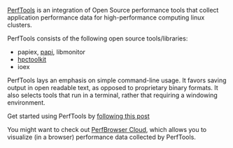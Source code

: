 [PerfTools](about) is an integration of Open Source performance tools 
that collect application performance data for high-performance computing
linux clusters.

PerfTools consists of the following open source tools/libraries:

  * papiex, [papi](http://icl.cs.utk.edu/papi/), libmonitor
  * [hpctoolkit](http://hpctoolkit.org)
  * ioex

PerfTools lays an emphasis on simple command-line usage. It favors saving 
output in open readable text, as opposed to proprietary binary formats. 
It also selects tools that run in a terminal, rather that requiring a 
windowing environment.

Get started using PerfTools by [following this post](examples/papiex-mpi-example/)

You might want to check out [PerfBrowser Cloud](https://perfbrowser.perftools.org/),
which allows you to visualize (in a browser) performance data collected by PerfTools.
